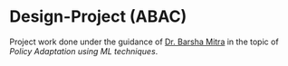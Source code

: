 # Design-Project (ABAC)
Project work done under the guidance of [Dr. Barsha Mitra](https://universe.bits-pilani.ac.in/hyderabad/barshamitra/Profile) in the topic of _Policy Adaptation using ML techniques_.
